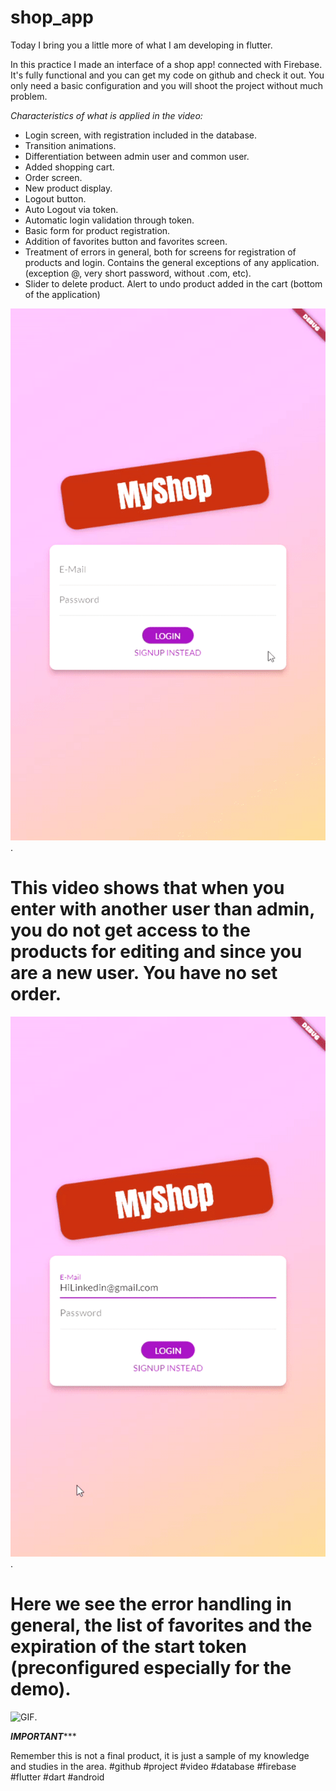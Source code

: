 # shop_app


Today I bring you a little more of what I am developing in flutter.

In this practice I made an interface of a shop app! connected with Firebase. It's fully functional and you can get my code on github and check it out. You only need a basic configuration and you will shoot the project without much problem.

  *Characteristics of what is applied in the video:*
* Login screen, with registration included in the database.
* Transition animations.
* Differentiation between admin user and common user.
* Added shopping cart.
* Order screen.
* New product display.
* Logout button.
* Auto Logout via token.
* Automatic login validation through token.
* Basic form for product registration.
* Addition of favorites button and favorites screen.
* Treatment of errors in general, both for screens for registration of products and login. 
Contains the general exceptions of any application. (exception @, very short password, without .com, etc).
* Slider to delete product. Alert to undo product added in the cart (bottom of the application)


![GIF](https://github.com/edwromero/Shop_app/blob/main/gif_largo.gif).

# This video shows that when you enter with another user than admin, you do not get access to the products for editing and since you are a new user. You have no set order.

![GIF](https://github.com/edwromero/Shop_app/blob/main/gif_usuario.gif).

# Here we see the error handling in general, the list of favorites and the expiration of the start token (preconfigured especially for the demo).

![GIF](https://github.com/edwromero/Shop_app/blob/main/gif_error.gif).

***************************IMPORTANT******************************

Remember this is not a final product, it is just a sample of my knowledge and studies in the area. #github #project #video #database #firebase #flutter #dart #android
